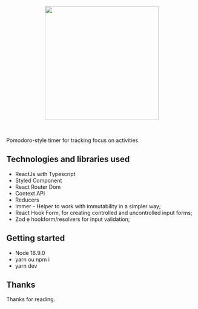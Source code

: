 <p align="center">
  <a href="https://codesandbox.io">
    <img src="https://github.com/ageurdo/timmer-to-do/blob/main/src/assets/app.png" height="300px">
  </a>
</p>

&nbsp;

Pomodoro-style timer for tracking focus on activities

## Technologies and libraries used 

- ReactJs with Typescript
- Styled Component
- React Router Dom
- Context API
- Reducers
- Immer - Helper to work with immutability in a simpler way;
- React Hook Form, for creating controlled and uncontrolled input forms;
- Zod e hookform/resolvers for input validation;

## Getting started 

- Node 18.9.0
- yarn ou npm i
- yarn dev

## Thanks
Thanks for reading.

